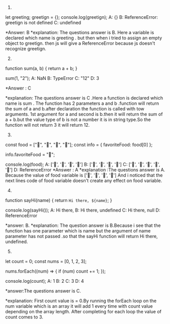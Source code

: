 1. 
let greeting;
greetign = {};
console.log(greetign);
A: {}
B: ReferenceError: greetign is not defined
C: undefined

*Answer: B
*explanation: The questions answer is B. Here a variable is declared which name is greeting . but then when i  tried to assign an empty object to greetign. then js will give a ReferenceError because js doesn't recognize greetign.

2. 
function sum(a, b) {
  return a + b;
}

sum(1, "2");
A: NaN
B: TypeError
C: "12"
D: 3

*Answer : C

*explanation: The questions answer is C .Here a function is declared which name is  sum . The function has 2 parameters a and b .function will  return the sum of a and b.after declaration the function is called with tow arguments. 1st argument for a and second is b.then it will return the sum of a + b.but the value type of b is not a number it is in string type.So  the function will not return 3 it will return 12.


3. 
const food = ["🍕", "🍫", "🥑", "🍔"];
const info = { favoriteFood: food[0] };

info.favoriteFood = "🍝";

console.log(food);
A: ['🍕', '🍫', '🥑', '🍔']
B: ['🍝', '🍫', '🥑', '🍔']
C: ['🍝', '🍕', '🍫', '🥑', '🍔']
D: ReferenceError
*Answer : A
*explanation :The questions answer is A. Because the value of food variable is ['🍕', '🍫', '🥑', '🍔'] And i noticed that the  next lines code  of food variable doesn't create any effect on food variable.

4. 
function sayHi(name) {
  return `Hi there, ${name}`;
}

console.log(sayHi());
A: Hi there,
B: Hi there, undefined
C: Hi there, null
D: ReferenceError

*answer: B.
*explanation: The question answer is B.Because i see that the function has one   parameter which is name but the argument of name parameter has not passed .so that the sayHi function will return Hi there, undefined.

5. 
let count = 0;
const nums = [0, 1, 2, 3];

nums.forEach((num) => {
  if (num) count += 1;
});

console.log(count);
A: 1
B: 2
C: 3
D: 4

*answer:The questions answer is C.

*explanation: First count value is = 0.By running the forEach loop on the num variable which is an array  it will add 1 every time with count value depending on the array length. After completing for each loop the value of count comes to 3. 